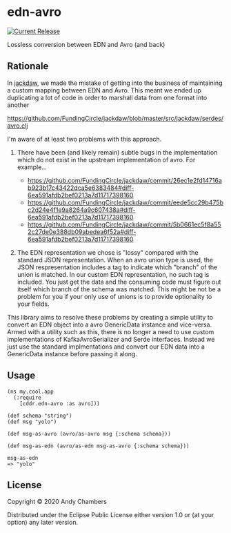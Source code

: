 # edn-avro

[![Current Release](https://img.shields.io/clojars/v/cddr/edn-avro.svg)](https://clojars.org/cddr/edn-avro)

Lossless conversion between EDN and Avro (and back)

## Rationale

In [jackdaw](https://github.com/fundingcircle/jackdaw), we made the
mistake of getting into the business of maintaining a custom mapping
between EDN and Avro. This meant we ended up duplicating a lot of code
in order to marshall data from one format into another

https://github.com/FundingCircle/jackdaw/blob/master/src/jackdaw/serdes/avro.clj

I'm aware of at least two problems with this approach.

 1. There have been (and likely remain) subtle bugs in the implementation
    which do not exist in the upstream implementation of avro. For example...

     * https://github.com/FundingCircle/jackdaw/commit/26ec1e2fd14716ab923b17c43422dca5e6383484#diff-6ea591afdb2bef0213a7d11717398160
     * https://github.com/FundingCircle/jackdaw/commit/eede5cc29b475bc2d24e4f1e9a8264a9c607438a#diff-6ea591afdb2bef0213a7d11717398160
     * https://github.com/FundingCircle/jackdaw/commit/5b0661ec5f8a552c27de0e388db09abedea6f52a#diff-6ea591afdb2bef0213a7d11717398160

 2. The EDN representation we chose is "lossy" compared with the standard
    JSON representation. When an avro union type is used, the JSON respresentation
    includes a tag to indicate which "branch" of the union is matched. In our
    custom EDN representation, no such tag is included. You just get the data
    and the consuming code must figure out itself which branch of the schema
    was matched. This might be not be a problem for you if your only use of
    unions is to provide optionality to your fields.

This library aims to resolve these problems by creating a simple
utility to convert an EDN object into a avro GenericData instance
and vice-versa. Armed with a utility such as this, there is no
longer a need to use custom implementations of KafkaAvroSerializer
and Serde interfaces. Instead we just use the standard implmentations
and convert our EDN data into a GenericData instance before passing
it along.

## Usage

```
(ns my.cool.app
  (:require
    [cddr.edn-avro :as avro]))

(def schema "string")
(def msg "yolo")

(def msg-as-avro (avro/as-avro msg {:schema schema}))

(def msg-as-edn (avro/as-edn msg-as-avro {:schema schema}))

msg-as-edn
=> "yolo"

```

## License

Copyright © 2020 Andy Chambers

Distributed under the Eclipse Public License either version 1.0 or (at
your option) any later version.
